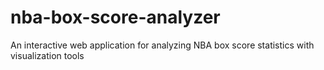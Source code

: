 # nba-box-score-analyzer
An interactive web application for analyzing NBA box score statistics with visualization tools
